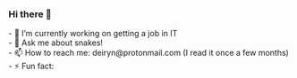 ### Hi there 👋

<!--
**deiryn/deiryn** is a ✨ _special_ ✨ repository because its `README.md` (this file) appears on your GitHub profile. --!>

<!--
Here are some ideas to get you started: --!>

- 🔭 I’m currently working on getting a job in IT<br/>

- 💬 Ask me about snakes!<br/>

- 📫 How to reach me: deiryn@protonmail.com (I read it once a few months)<br/>

- ⚡ Fun fact: <FunFacts.Snakes:InsertRandomFact()>
